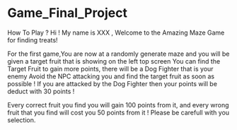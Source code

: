 # Game_Final_Project


How To Play ? 
Hi ! My name is XXX , Welcome to the Amazing Maze Game for finding treats!

For the first game,You are now at a randomly generate maze and you will be given a target fruit that is showing on the left top screen 
You can find the Target Fruit to gain more points, there will be a Dog Fighter that is your enemy
Avoid the NPC attacking you and find the target fruit as soon as possible ! If you are attacked by the Dog Fighter then your points will be deduct with 30 points ! 

Every correct fruit you find you will gain 100 points from it, and every wrong fruit that you find will cost you 50 points from it ! Please be carefull with you selection. 